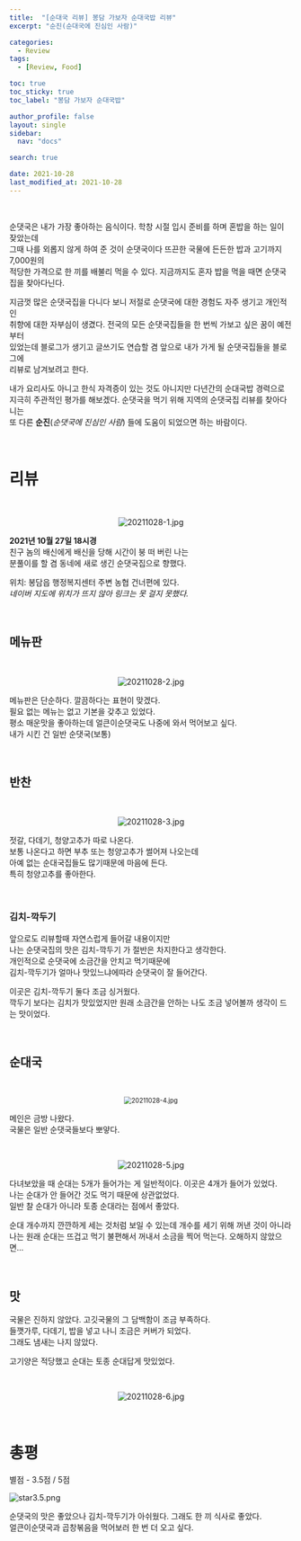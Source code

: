 ```yaml
---
title:  "[순대국 리뷰] 봉담 가보자 순대국밥 리뷰" 
excerpt: "순진(순대국에 진심인 사람)"

categories:
  - Review
tags:
  - [Review, Food]

toc: true
toc_sticky: true
toc_label: "봉담 가보자 순대국밥"

author_profile: false
layout: single
sidebar:
  nav: "docs"

search: true

date: 2021-10-28
last_modified_at: 2021-10-28
---
```


<!--
<p align="center">
  <img src="" alt="">
</p>

-->

<br>

순댓국은 내가 가장 좋아하는 음식이다. 학창 시절 입시 준비를 하며 혼밥을 하는 일이 잦았는데  
그때 나를 외롭지 않게 하여 준 것이 순댓국이다 뜨끈한 국물에 든든한 밥과 고기까지 7,000원의  
적당한 가격으로 한 끼를 배불리 먹을 수 있다. 지금까지도 혼자 밥을 먹을 때면 순댓국집을 찾아다닌다.

지금껏 많은 순댓국집을 다니다 보니 저절로 순댓국에 대한 경험도 자주 생기고 개인적인  
취향에 대한 자부심이 생겼다. 전국의 모든 순댓국집들을 한 번씩 가보고 싶은 꿈이 예전부터  
있었는데 블로그가 생기고 글쓰기도 연습할 겸 앞으로 내가 가게 될 순댓국집들을 블로그에  
리뷰로 남겨보려고 한다.

내가 요리사도 아니고 한식 자격증이 있는 것도 아니지만 다년간의 순대국밥 경력으로  
지극히 주관적인 평가를 해보겠다. 순댓국을 먹기 위해 지역의 순댓국집 리뷰를 찾아다니는  
또 다른 **순진**(*순댓국에 진심인 사람*) 들에 도움이 되었으면 하는 바람이다. 

<br>

# **리뷰**

<br>

<p align="center">
<img src="\images\review\20211028-1.jpg" alt="20211028-1.jpg">
</p>

**2021년 10월 27일 18시경**  
친구 놈의 배신에게 배신을 당해 시간이 붕 떠 버린 나는  
분풀이를 할 겸 동네에 새로 생긴 순댓국집으로 향했다.

위치: 봉담읍 행정복지센터 주변 농협 건너편에 있다.  
*네이버 지도에 위치가 뜨지 않아 링크는 못 걸지 못했다.*

<br>

##  메뉴판

<br>

<p align="center">
  <img src="\images\review\20211028-2.jpg" alt="20211028-2.jpg">
</p>

메뉴판은 단순하다. 깔끔하다는 표현이 맞겠다.  
필요 없는 메뉴는 없고 기본을 갖추고 있었다.  
평소 매운맛을 좋아하는데 얼큰이순댓국도 나중에 와서 먹어보고 싶다.  
내가 시킨 건 일반 순댓국(보통)

<br>

## 반찬 

<br>

<p align="center">
  <img src="\images\review\20211028-3.jpg" alt="20211028-3.jpg">
</p>

젓갈, 다데기, 청양고추가 따로 나온다.  
보통 나온다고 하면 부추 또는 청양고추가 썰어져 나오는데  
아예 없는 순대국집들도 많기때문에 마음에 든다.  
특히 청양고추를 좋아한다.  

<br>

### **김치-깍두기** 

앞으로도 리뷰할때 자연스럽게 들어갈 내용이지만  
나는 순댓국집의 맛은 김치-깍두기 가 절반은 차지한다고 생각한다.  
개인적으로 순댓국에 소금간을 안치고 먹기때문에  
김치-깍두기가 얼마나 맛있느냐에따라 순댓국이 잘 들어간다.

이곳은 김치-깍두기 둘다 조금 싱거웠다.  
깍두기 보다는 김치가 맛있었지만 원래 소금간을 안하는 나도 조금 넣어볼까 생각이 드는 맛이었다.

<br>

## 순대국

<br>

<p align="center">
  <img src="\images\review\20211028-4.jpg" alt="20211028-4.jpg" style="zoom:80%;">
</p>

메인은 금방 나왔다.  
국물은 일반 순댓국들보다 뽀얗다.

<br>

<p align="center">
  <img src="\images\review\20211028-5.jpg" alt="20211028-5.jpg">
</p>

다녀보았을 때 순대는 5개가 들어가는 게 일반적이다. 이곳은 4개가 들어가 있었다.  
나는 순대가 안 들어간 것도 먹기 때문에 상관없었다.  
일반 찰 순대가 아니라 토종 순대라는 점에서 좋았다.

순대 개수까지 깐깐하게 세는 것처럼 보일 수 있는데 개수를 세기 위해 꺼낸 것이 아니라  
나는 원래 순대는 뜨겁고 먹기 불편해서 꺼내서 소금을 찍어 먹는다. 오해하지 않았으면...

<br>

## 맛

국물은 진하지 않았다. 고깃국물의 그 담백함이 조금 부족하다.  
들깻가루, 다데기, 밥을 넣고 나니 조금은 커버가 되었다.  
그래도 냄새는 나지 않았다.

고기양은 적당했고 순대는 토종 순대답게 맛있었다.


<br>

<p align="center">
  <img src="\images\review\20211028-6.jpg" alt="20211028-6.jpg">
</p>

<br>

# 총평

별점 - 3.5점 / 5점 

<p align="left">
  <img src="\images\star\star3.5.png" alt="star3.5.png">
</p>

순댓국의 맛은 좋았으나 김치-깍두기가 아쉬웠다. 그래도 한 끼 식사로 좋았다.  
얼큰이순댓국과 곱창볶음을 먹어보러 한 번 더 오고 싶다.